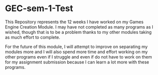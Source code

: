 # GEC-sem-1-Test

This Repository represents the 12 weeks I have worked on my Games Engine Creation Module. I may have not completed as many programs as I wished, though that is to be a problem thanks to my other modules taking as much effort to complete.

For the future of this module, I will attempt to improve on separating my modules more and I will also spend more time and effort working on my other programs even if I struggle and even if do not have to work on them for my assignment submission because I can learn a lot more with these programs.
